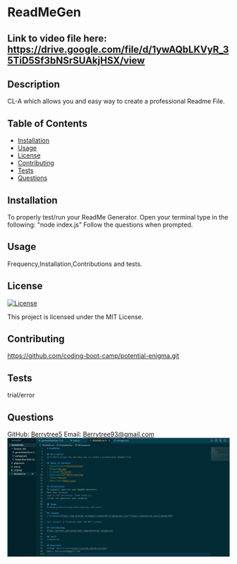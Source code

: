 # ReadMeGen

## Link to video file here:   https://drive.google.com/file/d/1ywAQbLKVyR_35TiD5Sf3bNSrSUAkjHSX/view



## Description
CL-A which allows you and easy way to create a professional Readme File.

## Table of Contents
- [Installation](#installation)
- [Usage](#usage)
- [License](#license)
- [Contributing](#contributing)
- [Tests](#tests)
- [Questions](#questions)

## Installation
To properly test/run your ReadMe Generator.
Open your terminal
type in the following: "node index.js"
Follow the questions when prompted.

## Usage
Frequency,Installation,Contributions and tests.

## License
[![License](https://img.shields.io/badge/License-MIT-brightgreen.svg)](https://opensource.org/licenses/MIT)

This project is licensed under the MIT License.

## Contributing
https://github.com/coding-boot-camp/potential-enigma.git

## Tests
trial/error

## Questions
GitHub: [Berrytree5](https://github.com/Berrytree5)
Email: Berrytree93@gmail.com
![alt text describing image](./assets/images/Screen%20Shot%202023-10-22%20at%203.22.03%20PM.png)